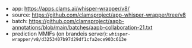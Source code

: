 * app: https://apps.clams.ai/whisper-wrapper/v8/
* source: https://github.com/clamsproject/app-whisper-wrapper/tree/v8
* batch: https://github.com/clamsproject/aapb-annotations/blob/main/batches/aapb-collaboration-21.txt
* prediction MMIFs (on brandeis server): `whisper-wrapper/v8/d3253407b97d29df1cfa2ece903c613e`
